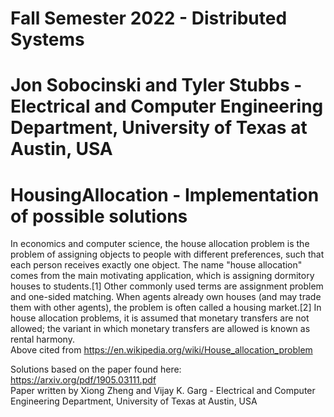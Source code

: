 # Fall Semester 2022 - Distributed Systems  
# Jon Sobocinski and Tyler Stubbs  - Electrical and Computer Engineering Department, University of Texas at Austin, USA  
# HousingAllocation - Implementation of possible solutions
In economics and computer science, the house allocation problem is the problem of assigning objects to people with different preferences, such that each person receives exactly one object. The name "house allocation" comes from the main motivating application, which is assigning dormitory houses to students.[1] Other commonly used terms are assignment problem and one-sided matching. When agents already own houses (and may trade them with other agents), the problem is often called a housing market.[2] In house allocation problems, it is assumed that monetary transfers are not allowed; the variant in which monetary transfers are allowed is known as rental harmony.    
Above cited from https://en.wikipedia.org/wiki/House_allocation_problem  

Solutions based on the paper found here: https://arxiv.org/pdf/1905.03111.pdf  
Paper written by Xiong Zheng and Vijay K. Garg - Electrical and Computer Engineering Department, University of Texas at
Austin, USA
